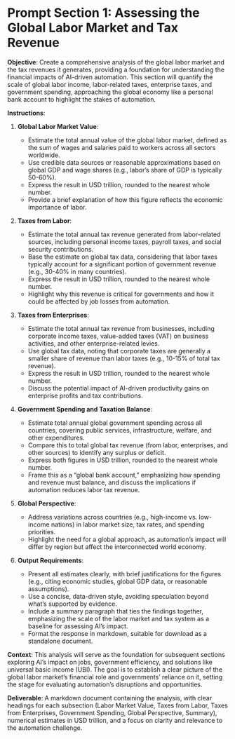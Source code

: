 # Prompt Section 1: Assessing the Global Labor Market and Tax Revenue

**Objective**: Create a comprehensive analysis of the global labor market and the tax revenues it generates, providing a foundation for understanding the financial impacts of AI-driven automation. This section will quantify the scale of global labor income, labor-related taxes, enterprise taxes, and government spending, approaching the global economy like a personal bank account to highlight the stakes of automation.

**Instructions**:

1. **Global Labor Market Value**:

   - Estimate the total annual value of the global labor market, defined as the sum of wages and salaries paid to workers across all sectors worldwide.
   - Use credible data sources or reasonable approximations based on global GDP and wage shares (e.g., labor’s share of GDP is typically 50-60%).
   - Express the result in USD trillion, rounded to the nearest whole number.
   - Provide a brief explanation of how this figure reflects the economic importance of labor.

2. **Taxes from Labor**:

   - Estimate the total annual tax revenue generated from labor-related sources, including personal income taxes, payroll taxes, and social security contributions.
   - Base the estimate on global tax data, considering that labor taxes typically account for a significant portion of government revenue (e.g., 30-40% in many countries).
   - Express the result in USD trillion, rounded to the nearest whole number.
   - Highlight why this revenue is critical for governments and how it could be affected by job losses from automation.

3. **Taxes from Enterprises**:

   - Estimate the total annual tax revenue from businesses, including corporate income taxes, value-added taxes (VAT) on business activities, and other enterprise-related levies.
   - Use global tax data, noting that corporate taxes are generally a smaller share of revenue than labor taxes (e.g., 10-15% of total tax revenue).
   - Express the result in USD trillion, rounded to the nearest whole number.
   - Discuss the potential impact of AI-driven productivity gains on enterprise profits and tax contributions.

4. **Government Spending and Taxation Balance**:

   - Estimate total annual global government spending across all countries, covering public services, infrastructure, welfare, and other expenditures.
   - Compare this to total global tax revenue (from labor, enterprises, and other sources) to identify any surplus or deficit.
   - Express both figures in USD trillion, rounded to the nearest whole number.
   - Frame this as a “global bank account,” emphasizing how spending and revenue must balance, and discuss the implications if automation reduces labor tax revenue.

5. **Global Perspective**:

   - Address variations across countries (e.g., high-income vs. low-income nations) in labor market size, tax rates, and spending priorities.
   - Highlight the need for a global approach, as automation’s impact will differ by region but affect the interconnected world economy.

6. **Output Requirements**:

   - Present all estimates clearly, with brief justifications for the figures (e.g., citing economic studies, global GDP data, or reasonable assumptions).
   - Use a concise, data-driven style, avoiding speculation beyond what’s supported by evidence.
   - Include a summary paragraph that ties the findings together, emphasizing the scale of the labor market and tax system as a baseline for assessing AI’s impact.
   - Format the response in markdown, suitable for download as a standalone document.

**Context**: This analysis will serve as the foundation for subsequent sections exploring AI’s impact on jobs, government efficiency, and solutions like universal basic income (UBI). The goal is to establish a clear picture of the global labor market’s financial role and governments’ reliance on it, setting the stage for evaluating automation’s disruptions and opportunities.

**Deliverable**: A markdown document containing the analysis, with clear headings for each subsection (Labor Market Value, Taxes from Labor, Taxes from Enterprises, Government Spending, Global Perspective, Summary), numerical estimates in USD trillion, and a focus on clarity and relevance to the automation challenge.